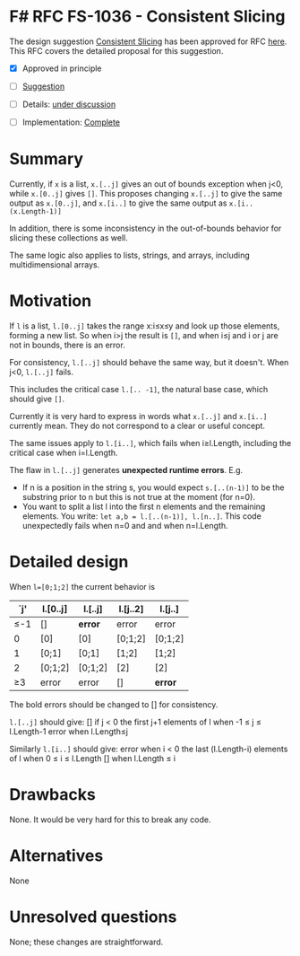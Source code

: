 # F# RFC FS-1036 - Consistent Slicing

The design suggestion [Consistent Slicing](https://github.com/Microsoft/visualfsharp/issues/2643) has been approved for RFC [here](https://github.com/Microsoft/visualfsharp/issues/3474).
This RFC covers the detailed proposal for this suggestion.

* [x] Approved in principle
* [ ] [Suggestion](https://github.com/Microsoft/visualfsharp/issues/2643)
* [ ] Details: [under discussion](https://github.com/fsharp/fslang-design/issues/217)
* [ ] Implementation: [Complete](https://github.com/Microsoft/visualfsharp/pull/3475)


# Summary
[summary]: #summary
Currently, if `x` is a list, `x.[..j]` gives an out of bounds exception when j<0, while `x.[0..j]` gives `[]`.
This proposes changing `x.[..j]` to give the same output as `x.[0..j]`, and `x.[i..]` to give the same output as `x.[i..(x.Length-1)]`

In addition, there is some inconsistency in the out-of-bounds behavior for slicing these collections as well.

The same logic also applies to lists, strings, and arrays, including multidimensional arrays.


# Motivation
[motivation]: #motivation

If `l` is a list, `l.[0..j]` takes the range x:i≤x≤y and look up those elements, forming a new list. So when i>j the result is `[]`, and when i≤j and i or j are not in bounds, there is an error.

For consistency, `l.[..j]` should behave the same way, but it doesn't. When j<0, `l.[..j]` fails.

This includes the critical case `l.[.. -1]`, the natural base case, which should give `[]`.

Currently it is very hard to express in words what `x.[..j]` and `x.[i..]` currently mean. They do not correspond to a clear or useful concept.

The same issues apply to `l.[i..]`, which fails when i≥l.Length, including the critical case when i=l.Length.

The flaw in `l.[..j]` generates **unexpected runtime errors**. E.g.

- If n is a position in the string s, you would expect `s.[..(n-1)]` to be the substring prior to n but this is not true at the moment (for n=0).
- You want to split a list l into the first n elements and the remaining elements. You write: `let a,b = l.[..(n-1)], l.[n..]`. This code unexpectedly fails when n=0 and and when n=l.Length.


# Detailed design
[design]: #detailed-design

When `l=[0;1;2]` the current behavior is 

| `j'           | l.[0..j]      | l.[..j] | l.[j..2]  | l.[j..] |
| ------------- | ------------- | ------- | ------    | ------- |
| ≤-1           | []            | **error** | error     | error   |
| 0             | [0]           | [0]     | [0;1;2]   | [0;1;2] |
| 1             | [0;1]         | [0;1]   | [1;2]     | [1;2]   |
| 2             | [0;1;2]       | [0;1;2] | [2]       | [2]     |
| ≥3            | error         | error   | []        | **error** |

The bold errors should be changed to [] for consistency.

`l.[..j]` should give:
[] if j < 0
the first j+1 elements of l when -1 ≤ j ≤ l.Length-1
error when l.Length≤j

Similarly `l.[i..]` should give:
error when i < 0
the last (l.Length-i) elements of l when 0 ≤ i ≤ l.Length
[] when l.Length ≤ i

# Drawbacks
[drawbacks]: #drawbacks

None. It would be very hard for this to break any code.

# Alternatives
[alternatives]: #alternatives

None

# Unresolved questions
[unresolved]: #unresolved-questions

None; these changes are straightforward.
